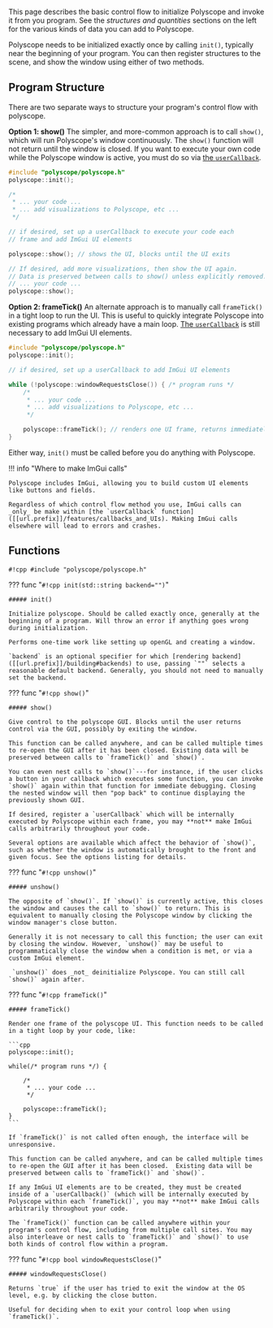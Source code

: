 This page describes the basic control flow to initialize Polyscope and invoke it from you program. See the _structures and quantities_ sections on the left for the various kinds of data you can add to Polyscope.

Polyscope needs to be initialized exactly once by calling `init()`, typically near the beginning of your program. You can then register structures to the scene, and show the window using either of two methods.

## Program Structure

There are two separate ways to structure your program's control flow with polyscope.

**Option 1: show()** The simpler, and more-common approach is to call `show()`, which will run Polyscope's window continuously. The `show()` function will not return until the window is closed. If you want to execute your own code while the Polyscope window is active, you must do so via [the `userCallback`]([[url.prefix]]/features/callbacks_and_UIs).

```cpp
#include "polyscope/polyscope.h"
polyscope::init();

/* 
 * ... your code ...
 * ... add visualizations to Polyscope, etc ...
 */

// if desired, set up a userCallback to execute your code each
// frame and add ImGui UI elements

polyscope::show(); // shows the UI, blocks until the UI exits

// If desired, add more visualizations, then show the UI again.
// Data is preserved between calls to show() unless explicitly removed.
// ... your code ...
polyscope::show();
```

**Option 2: frameTick()** An alternate approach is to manually call `frameTick()` in a tight loop to run the UI. This is useful to quickly integrate Polyscope into existing programs which already have a main loop. [The `userCallback`]([[url.prefix]]/features/callbacks_and_UIs) is still necessary to add ImGui UI elements.

```cpp
#include "polyscope/polyscope.h"
polyscope::init();

// if desired, set up a userCallback to add ImGui UI elements

while (!polyscope::windowRequestsClose()) { /* program runs */
    /* 
     * ... your code ...
     * ... add visualizations to Polyscope, etc ...
     */

    polyscope::frameTick(); // renders one UI frame, returns immediately
}
```

Either way, `init()` must be called before you do anything with Polyscope.

!!! info "Where to make ImGui calls"

    Polyscope includes ImGui, allowing you to build custom UI elements like buttons and fields. 

    Regardless of which control flow method you use, ImGui calls can _only_ be make within [the `userCallback` function]([[url.prefix]]/features/callbacks_and_UIs). Making ImGui calls elsewhere will lead to errors and crashes.

## Functions

`#!cpp #include "polyscope/polyscope.h"`

??? func "`#!cpp init(std::string backend="")`"

    ##### init()

    Initialize polyscope. Should be called exactly once, generally at the beginning of a program. Will throw an error if anything goes wrong during initialization.

    Performs one-time work like setting up openGL and creating a window.

    `backend` is an optional specifier for which [rendering backend]([[url.prefix]]/building#backends) to use, passing `""` selects a reasonable default backend. Generally, you should not need to manually set the backend.


??? func "`#!cpp show()`"
    
    ##### show()

    Give control to the polyscope GUI. Blocks until the user returns control via the GUI, possibly by exiting the window.

    This function can be called anywhere, and can be called multiple times to re-open the GUI after it has been closed. Existing data will be preserved between calls to `frameTick()` and `show()`.

    You can even nest calls to `show()`---for instance, if the user clicks a button in your callback which executes some function, you can invoke `show()` again within that function for immediate debugging. Closing the nested window will then "pop back" to continue displaying the previously shown GUI.
    
    If desired, register a `userCallback` which will be internally executed by Polyscope within each frame, you may **not** make ImGui calls arbitrarily throughout your code.

    Several options are available which affect the behavior of `show()`, such as whether the window is automatically brought to the front and given focus. See the options listing for details.

??? func "`#!cpp unshow()`"
    
    ##### unshow()

    The opposite of `show()`. If `show()` is currently active, this closes the window and causes the call to `show()` to return. This is equivalent to manually closing the Polyscope window by clicking the window manager's close button.

    Generally it is not necessary to call this function; the user can exit by closing the window. However, `unshow()` may be useful to programmatically close the window when a condition is met, or via a custom ImGui element.

     `unshow()` does _not_ deinitialize Polyscope. You can still call `show()` again after.

??? func "`#!cpp frameTick()`"
    
    ##### frameTick()

    Render one frame of the polyscope UI. This function needs to be called in a tight loop by your code, like:

    ```cpp
    polyscope::init();

    while(/* program runs */) {

        /* 
         * ... your code ...
         */

        polyscope::frameTick();
    }
    ```

    If `frameTick()` is not called often enough, the interface will be unresponsive.

    This function can be called anywhere, and can be called multiple times to re-open the GUI after it has been closed.  Existing data will be preserved between calls to `frameTick()` and `show()`.

    If any ImGui UI elements are to be created, they must be created inside of a `userCallback()` (which will be internally executed by Polyscope within each `frameTick()`, you may **not** make ImGui calls arbitrarily throughout your code.

    The `frameTick()` function can be called anywhere within your program's control flow, including from multiple call sites. You may also interleave or nest calls to `frameTick()` and `show()` to use both kinds of control flow within a program.


??? func "`#!cpp bool windowRequestsClose()`"
    
    ##### windowRequestsClose()

    Returns `true` if the user has tried to exit the window at the OS level, e.g. by clicking the close button. 

    Useful for deciding when to exit your control loop when using `frameTick()`.
